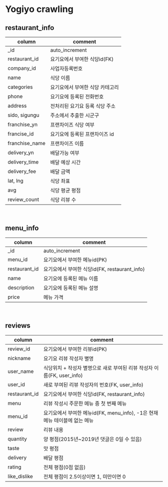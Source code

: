 # Yogiyo crawling
## restaurant_info
|column|comment|
|--|--|
|_id|auto_increment|
|restaurant_id|요기요에서 부여한 식당id(FK)|
|company_id|사업자등록번호|
|name|식당 이름|
|categories|요기요에서 부여한 식당 카테고리|
|phone|요기요에 등록된 전화번호|
|address|전처리된 요기요 등록 식당 주소|
|sido, sigungu|주소에서 추출한 시군구|
|franchise_yn|프랜차이즈 식당 여부|
|francise_id|요기요에 등록된 프랜차이즈 id|
|franchise_name|프랜차이즈 이름|
|delivery_yn|배달가능 여부|
|delivery_time|배달 예상 시간|
|delivery_fee|배달 금액|
|lat, lng|식당 좌표|
|avg|식당 평균 평점|
|review_count|식당 리뷰 수|
<br>

## menu_info
|column|comment|
|--|--|
|_id|auto_increment|
|menu_id|요기요에서 부여한 메뉴id(PK)|
|restaurant_id|요기요에서 부여한 식당id(FK, restaurant_info)|
|name|요기요에 등록된 메뉴 이름|
|description|요기요에 등록된 메뉴 설명|
|price|메뉴 가격|
<br>

## reviews
|column|comment|
|--|--|
|review_id|요기요에서 부여한 리뷰id(PK)|
|nickname|요기요 리뷰 작성자 별명|
|user_name|식당위치 + 작성자 별명으로 새로 부여된 리뷰 작성자 이름(FK, user_info)|
|user_id|새로 부여된 리뷰 작성자의 번호(FK, user_info)|
|restaurant_id|요기요에서 부여한 식당id(FK, restaurant_info)|
|menu|리뷰 작성시 주문한 메뉴 중 첫 번째 메뉴|
|menu_id|요기요에서 부여한 메뉴id(FK, menu_info), -1은 현재 메뉴 테이블에 없는 메뉴|
|review|리뷰 내용|
|quantity|양 평점(2015년~2019년 댓글은 0일 수 있음)|
|taste|맛 평점|
|delivery|배달 평점|
|rating|전체 평점(0점 없음)|
|like_dislike|전체 평점이 2.5이상이면 1, 미만이면 0|
